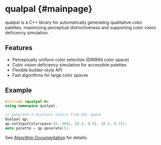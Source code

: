 # qualpal {#mainpage}

qualpal is a C++ library for automatically generating qualitative color palettes,
maximizing perceptual distinctiveness and supporting color vision deficiency simulation.

## Features

- Perceptually uniform color selection (DIN99d color space)
- Color vision deficiency simulation for accessible palettes
- Flexible builder-style API
- Fast algorithms for large color spaces

## Example

```cpp
#include <qualpal.h>
using namespace qualpal;

// Generate 5 distinct colors from HSL space
Qualpal qp;
qp.setInputColorspace({0, 360}, {0.4, 0.8}, {0.3, 0.7});
auto palette = qp.generate(5);
```

See [Algorithm Documentation](algorithm.md) for details.
